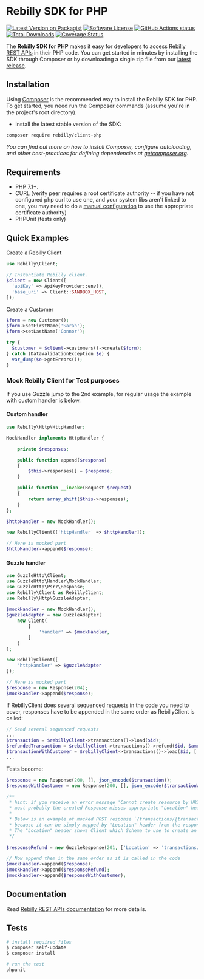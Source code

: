 # Rebilly SDK for PHP

[![Latest Version on Packagist][ico-version]][link-packagist]
[![Software License][ico-license]](LICENSE)
[![GitHub Actions status][ico-github-actions]][link-github]
[![Total Downloads][ico-downloads]][link-downloads]
[![Coverage Status][ico-coveralls]][link-coveralls]

The **Rebilly SDK for PHP** makes it easy for developers to access
[Rebilly REST APIs][link-api-doc] in their PHP code.
You can get started in minutes by installing the SDK through Composer or by downloading
a single zip file from our [latest release](https://github.com/Rebilly/rebilly-php/releases).

## Installation

Using [Composer](http://getcomposer.org/) is the recommended way to install the Rebilly SDK for PHP.
To get started, you need run the Composer commands (assume you're in the project's root directory).

- Install the latest stable version of the SDK:

```bash
composer require rebilly/client-php
```

_You can find out more on how to install Composer, configure autoloading,
and other best-practices for defining dependencies at [getcomposer.org](http://getcomposer.org/)._

## Requirements

* PHP 7.1+.
* CURL (verify peer requires a root certificate authority -- if you have not configured php curl to use one, and your system libs aren't linked to one, you may need to do a [manual configuration](http://stackoverflow.com/questions/17478283/paypal-access-ssl-certificate-unable-to-get-local-issuer-certificate/19149687#19149687) to use the appropriate certificate authority)
* PHPUnit (tests only)

## Quick Examples

Create a Rebilly Client

```php
use Rebilly\Client;

// Instantiate Rebilly client.
$client = new Client([
  'apiKey' => ApiKeyProvider::env(),
  'base_uri' => Client::SANDBOX_HOST,
]);
```

Create a Customer

```php
$form = new Customer();
$form->setFirstName('Sarah');
$form->setLastName('Connor');

try {
  $customer = $client->customers()->create($form);
} catch (DataValidationException $e) {
  var_dump($e->getErrors());
}
```

### Mock Rebilly Client for Test purposes

If you use Guzzle jump to the 2nd example, for regular usage the example with custom handler is below.

#### Custom handler
```php
use Rebilly\Http\HttpHandler;

MockHandler implements HttpHandler {

    private $responses;

    public function append($response)
    {
        $this->responses[] = $response;
    }

    public function __invoke(Request $request)
    {
        return array_shift($this->responses);
    }
};

$httpHandler = new MockHandler();

new RebillyClient(['httpHandler' => $httpHandler]);

// Here is mocked part
$httpHandler->append($response);
```

#### Guzzle handler 
```php
use GuzzleHttp\Client;
use GuzzleHttp\Handler\MockHandler;
use GuzzleHttp\Psr7\Response;
use Rebilly\Client as RebillyClient;
use Rebilly\Http\GuzzleAdapter;
 
$mockHandler = new MockHandler();
$guzzleAdapter = new GuzzleAdapter(
    new Client(
        [
            'handler' => $mockHandler,
        ]
    )
);

new RebillyClient([
    'httpHandler' => $guzzleAdapter
]);

// Here is mocked part
$response = new Response(204);
$mockHandler->append($response);
```

If RebillyClient does several sequenced requests in the code you need to cover,
responses have to be appended in the same order as RebillyClient is called:
```php
// Send several sequenced requests
...
$transaction = $rebillyClient->transactions()->load($id);
$refundedTransaction = $rebillyClient->transactions()->refund($id, $amount);
$transactionWithCustomer = $rebillyClient->transactions()->load($id, ['expand' => 'customer']);
...
```
Tests become:
```php
$response = new Response(200, [], json_encode($transaction));
$responseWithCustomer = new Response(200, [], json_encode($transactionWithCustomer));

/** 
 * hint: if you receive an error message 'Cannot create resource by URI "..."' during the tests
 * most probably the created Response misses appropriate "Location" header.
 *
 * Below is an example of mocked POST response `/transactions/{transactionId}/refund` which is not listed in `Rebilly\Entities\Schema`
 * because it can be simply mapped by "Location" header from the response.
 * The "Location" header shows Client which Schema to use to create an object out of the response content.
 */
  
$responseRefund = new GuzzleResponse(201, ['Location' => 'transactions/{transactionId}'], json_encode($transaction));

// Now append them in the same order as it is called in the code
$mockHandler->append($response);
$mockHandler->append($responseRefund);
$mockHandler->append($responseWithCustomer);
```

## Documentation

Read [Rebilly REST APIs documentation][link-api-doc] for more details.

## Tests

```bash
# install required files
$ composer self-update
$ composer install

# run the test
phpunit
```

[ico-version]: https://img.shields.io/packagist/v/rebilly/client-php.svg
[ico-license]: https://img.shields.io/badge/license-MIT-brightgreen.svg
[ico-github-actions]: https://github.com/Rebilly/rebilly-php/workflows/Tests/badge.svg
[ico-downloads]: https://img.shields.io/packagist/dt/rebilly/client-php.svg
[ico-coveralls]: https://coveralls.io/repos/Rebilly/rebilly-php/badge.svg?branch=main&service=github

[link-api-doc]: https://api-reference.rebilly.com/
[link-packagist]: https://packagist.org/packages/rebilly/client-php
[link-github]: https://github.com/Rebilly/rebilly-php
[link-downloads]: https://packagist.org/packages/rebilly/client-php
[link-coveralls]: https://coveralls.io/github/Rebilly/rebilly-php?branch=main
